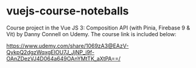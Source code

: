 # vuejs-course-noteballs
 Course project in the Vue JS 3: Composition API (with Pinia, Firebase 9 & Vit) by Danny Connell on Udemy.
 The course link is included below:

 https://www.udemy.com/share/1069zA3@EAzV-QykpQ2dgzWqxgEIOU7J_JjNP_i9f-OAnZDezVJ4D064a649OAnYMtTK_aXtPA==/